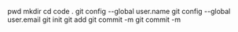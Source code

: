pwd
mkdir 
cd
code .
git config --global user.name 
git config --global user.email
git init
git add
git commit -m
git commit -m
